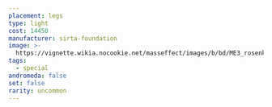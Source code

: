 ```yaml
---
placement: legs
type: light
cost: 14450
manufacturer: sirta-foundation
image: >-
  https://vignette.wikia.nocookie.net/masseffect/images/b/bd/ME3_rosenkov_materials_legs.png/revision/latest/scale-to-width-down/100?cb=20120314171643
tags:
  - special
andromeda: false
set: false
rarity: uncommon
---
```

